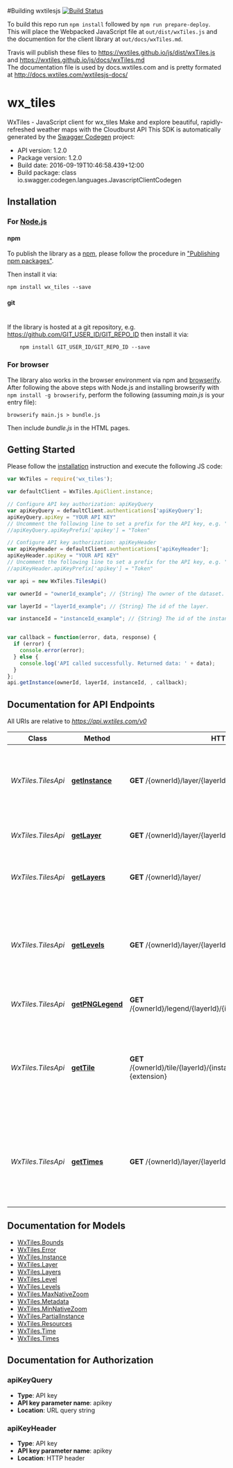 <!--

1) wxtiles-docs: npm run build-swagger-js-client
2) Copy that into wxtiles/js
3) Look at diff.
4) Commit
5) Travis builds and deploys

If you add stuff to the api you might need to change the hand written wrapper.js
https://github.com/wxtiles/js/blob/master/src/wrapper.js
That file basically re-exports everything into a nicer namespace.
The comments like `* @borrows  module:api/TilesApi#getLayer` make sure the docs have that same namespace.

Mitchell: Yeah, I'm thinking the best way might be to just have /vX/ branches and make travis publish to dist/{branch}/blah.js

 -->

#Building wxtilesjs
[![Build Status](https://travis-ci.org/wxtiles/js.svg?branch=master)](https://travis-ci.org/wxtiles/js)

To build this repo run `npm install` followed by `npm run prepare-deploy`.  
This will place the Webpacked JavaScript file at `out/dist/wxTiles.js` and the documention for the client library at `out/docs/wxTiles.md`.

Travis will publish these files to https://wxtiles.github.io/js/dist/wxTiles.js and https://wxtiles.github.io/js/docs/wxTiles.md  
The documentation file is used by docs.wxtiles.com and is pretty formated at http://docs.wxtiles.com/wxtilesjs-docs/

# wx_tiles

WxTiles - JavaScript client for wx_tiles
Make and explore beautiful, rapidly-refreshed weather maps with the Cloudburst API
This SDK is automatically generated by the [Swagger Codegen](https://github.com/swagger-api/swagger-codegen) project:

- API version: 1.2.0
- Package version: 1.2.0
- Build date: 2016-09-19T10:46:58.439+12:00
- Build package: class io.swagger.codegen.languages.JavascriptClientCodegen

## Installation

### For [Node.js](https://nodejs.org/)

#### npm

To publish the library as a [npm](https://www.npmjs.com/),
please follow the procedure in ["Publishing npm packages"](https://docs.npmjs.com/getting-started/publishing-npm-packages).

Then install it via:

```shell
npm install wx_tiles --save
```

#### git
#
If the library is hosted at a git repository, e.g.
https://github.com/GIT_USER_ID/GIT_REPO_ID
then install it via:

```shell
    npm install GIT_USER_ID/GIT_REPO_ID --save
```

### For browser

The library also works in the browser environment via npm and [browserify](http://browserify.org/). After following
the above steps with Node.js and installing browserify with `npm install -g browserify`,
perform the following (assuming *main.js* is your entry file):

```shell
browserify main.js > bundle.js
```

Then include *bundle.js* in the HTML pages.

## Getting Started

Please follow the [installation](#installation) instruction and execute the following JS code:

```javascript
var WxTiles = require('wx_tiles');

var defaultClient = WxTiles.ApiClient.instance;

// Configure API key authorization: apiKeyQuery
var apiKeyQuery = defaultClient.authentications['apiKeyQuery'];
apiKeyQuery.apiKey = "YOUR API KEY"
// Uncomment the following line to set a prefix for the API key, e.g. "Token" (defaults to null)
//apiKeyQuery.apiKeyPrefix['apikey'] = "Token"

// Configure API key authorization: apiKeyHeader
var apiKeyHeader = defaultClient.authentications['apiKeyHeader'];
apiKeyHeader.apiKey = "YOUR API KEY"
// Uncomment the following line to set a prefix for the API key, e.g. "Token" (defaults to null)
//apiKeyHeader.apiKeyPrefix['apikey'] = "Token"

var api = new WxTiles.TilesApi()

var ownerId = "ownerId_example"; // {String} The owner of the dataset.

var layerId = "layerId_example"; // {String} The id of the layer.

var instanceId = "instanceId_example"; // {String} The id of the instance.


var callback = function(error, data, response) {
  if (error) {
    console.error(error);
  } else {
    console.log('API called successfully. Returned data: ' + data);
  }
};
api.getInstance(ownerId, layerId, instanceId, , callback);

```

## Documentation for API Endpoints

All URIs are relative to *https://api.wxtiles.com/v0*

Class | Method | HTTP request | Description
------------ | ------------- | ------------- | -------------
*WxTiles.TilesApi* | [**getInstance**](docs/TilesApi.md#getInstance) | **GET** /{ownerId}/layer/{layerId}/instance/{instanceId}/ | Information about a particular (potentially non-persistant) instance of a layer
*WxTiles.TilesApi* | [**getLayer**](docs/TilesApi.md#getLayer) | **GET** /{ownerId}/layer/{layerId}/ | Information about a specific layer
*WxTiles.TilesApi* | [**getLayers**](docs/TilesApi.md#getLayers) | **GET** /{ownerId}/layer/ | Information about available Cloudburst layers
*WxTiles.TilesApi* | [**getLevels**](docs/TilesApi.md#getLevels) | **GET** /{ownerId}/layer/{layerId}/instance/{instanceId}/levels/ | A collection of vertical levels for which data exists and can be requested (as tiles) for an instance of a layer.
*WxTiles.TilesApi* | [**getPNGLegend**](docs/TilesApi.md#getPNGLegend) | **GET** /{ownerId}/legend/{layerId}/{instanceId}/{size}/{orientation}.png | A legend for PNG map tiles
*WxTiles.TilesApi* | [**getTile**](docs/TilesApi.md#getTile) | **GET** /{ownerId}/tile/{layerId}/{instanceId}/{time}/{level}/{z}/{x}/{y2}.{extension} | A tiled map image, for use by map clients capable of consuming PNG map images in OGC TMS coordinate notation.
*WxTiles.TilesApi* | [**getTimes**](docs/TilesApi.md#getTimes) | **GET** /{ownerId}/layer/{layerId}/instance/{instanceId}/times/ | A collection of moments in time for which data exists and can be requested (as tiles) for an instance of a layer.


## Documentation for Models

 - [WxTiles.Bounds](docs/Bounds.md)
 - [WxTiles.Error](docs/Error.md)
 - [WxTiles.Instance](docs/Instance.md)
 - [WxTiles.Layer](docs/Layer.md)
 - [WxTiles.Layers](docs/Layers.md)
 - [WxTiles.Level](docs/Level.md)
 - [WxTiles.Levels](docs/Levels.md)
 - [WxTiles.MaxNativeZoom](docs/MaxNativeZoom.md)
 - [WxTiles.Metadata](docs/Metadata.md)
 - [WxTiles.MinNativeZoom](docs/MinNativeZoom.md)
 - [WxTiles.PartialInstance](docs/PartialInstance.md)
 - [WxTiles.Resources](docs/Resources.md)
 - [WxTiles.Time](docs/Time.md)
 - [WxTiles.Times](docs/Times.md)


## Documentation for Authorization


### apiKeyQuery

- **Type**: API key
- **API key parameter name**: apikey
- **Location**: URL query string

### apiKeyHeader

- **Type**: API key
- **API key parameter name**: apikey
- **Location**: HTTP header
